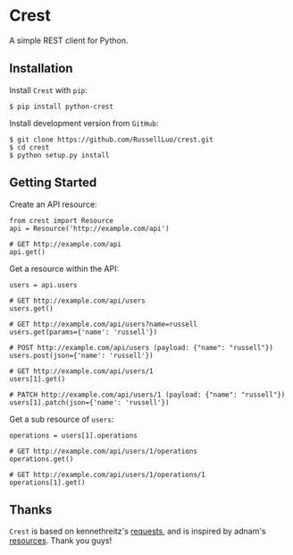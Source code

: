 Crest
=====

A simple REST client for Python.


Installation
------------

Install `Crest` with `pip`:

    $ pip install python-crest

Install development version from `GitHub`:

    $ git clone https://github.com/RussellLuo/crest.git
    $ cd crest
    $ python setup.py install


Getting Started
---------------

Create an API resource:

    from crest import Resource
    api = Resource('http://example.com/api')

    # GET http://example.com/api
    api.get()

Get a resource within the API:

    users = api.users

    # GET http://example.com/api/users
    users.get()

    # GET http://example.com/api/users?name=russell
    users.get(params={'name': 'russell'})

    # POST http://example.com/api/users (payload: {"name": "russell"})
    users.post(json={'name': 'russell'})

    # GET http://example.com/api/users/1
    users[1].get()

    # PATCH http://example.com/api/users/1 (payload: {"name": "russell"})
    users[1].patch(json={'name': 'russell'})

Get a sub resource of `users`:

    operations = users[1].operations

    # GET http://example.com/api/users/1/operations
    operations.get()

    # GET http://example.com/api/users/1/operations/1
    operations[1].get()


Thanks
------

`Crest` is based on kennethreitz's [requests][1], and is inspired by adnam's [resources][2]. Thank you guys!


[1]: https://github.com/kennethreitz/requests
[2]: https://github.com/adnam/resources
